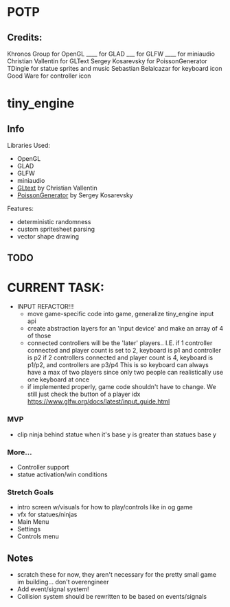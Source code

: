 # POTP

## Credits:
Khronos Group for OpenGL
____ for GLAD
___ for GLFW
____ for miniaudio
Christian Vallentin for GLText
Sergey Kosarevsky for PoissonGenerator
TDingle for statue sprites and music
Sebastian Belalcazar for keyboard icon
Good Ware for controller icon

# tiny_engine

## Info

Libraries Used:
- OpenGL
- GLAD
- GLFW
- miniaudio
- [GLtext](https://github.com/vallentin/glText) by Christian Vallentin 
- [PoissonGenerator](https://github.com/corporateshark/poisson-disk-generator) by Sergey Kosarevsky

Features:
- deterministic randomness
- custom spritesheet parsing
- vector shape drawing

## TODO

# CURRENT TASK:
- INPUT REFACTOR!!!
    - move game-specific code into game, generalize tiny_engine input api
    - create abstraction layers for an 'input device' and make an array of 4 of those
    - connected controllers will be the 'later' players.. 
        I.E. if 1 controller connected and player count is set to 2, keyboard is p1 and controller is p2
        if 2 controllers connected and player count is 4, keyboard is p1/p2, and controllers are p3/p4
        This is so keyboard can always have a max of two players since only two people can realistically use one keyboard at once
    - if implemented properly, game code shouldn't have to change. We still just check the button of a player idx
https://www.glfw.org/docs/latest/input_guide.html

### MVP
- clip ninja behind statue when it's base y is greater than statues base y

### More...
- Controller support
- statue activation/win conditions

### Stretch Goals
- intro screen w/visuals for how to play/controls like in og game
- vfx for statues/ninjas
- Main Menu
- Settings
- Controls menu


## Notes

- scratch these for now, they aren't necessary for the pretty small game im building... don't overengineer
- Add event/signal system!
- Collision system should be rewritten to be based on events/signals